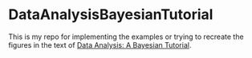 # DataAnalysisBayesianTutorial

This is my repo for implementing the examples or trying to recreate the figures in the text of [Data Analysis: A Bayesian Tutorial](https://global.oup.com/academic/product/data-analysis-9780198568322?cc=ca&lang=en&).
